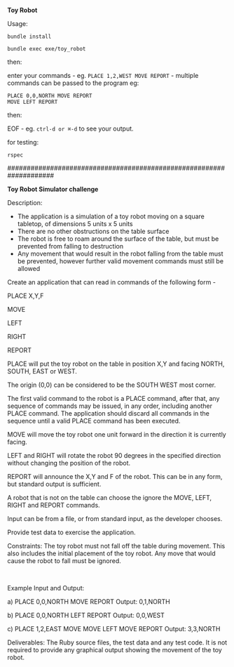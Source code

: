 
<strong>Toy Robot</strong>

Usage:

`bundle install`

`bundle exec exe/toy_robot`

then:

enter your commands - eg. `PLACE 1,2,WEST MOVE REPORT` - multiple commands can be passed to the program eg:

```
PLACE 0,0,NORTH MOVE REPORT
MOVE LEFT REPORT
```

then:

EOF - eg. `ctrl-d or ⌘-d` to see your output.

for testing:

`rspec`

####################################################################

<strong>Toy Robot Simulator challenge</strong>

Description:
<ul>
	<li>The application is a simulation of a toy robot moving on a square tabletop, of dimensions 5 units x 5 units</li>
	<li>There are no other obstructions on the table surface</li>
	<li>The robot is free to roam around the surface of the table, but must be prevented from falling to destruction</li>
	<li>Any movement that would result in the robot falling from the table must be prevented, however further valid movement commands must still be allowed</li>
</ul>
Create an application that can read in commands of the following form -

PLACE X,Y,F

MOVE

LEFT

RIGHT

REPORT

PLACE will put the toy robot on the table in position X,Y and facing NORTH, SOUTH, EAST or WEST.

The origin (0,0) can be considered to be the SOUTH WEST most corner.

The first valid command to the robot is a PLACE command, after that, any sequence of commands may be issued, in any order, including another PLACE command. The application should discard all commands in the sequence until a valid PLACE command has been executed.

MOVE will move the toy robot one unit forward in the direction it is currently facing.

LEFT and RIGHT will rotate the robot 90 degrees in the specified direction without changing the position of the robot.

REPORT will announce the X,Y and F of the robot. This can be in any form, but standard output is sufficient.

A robot that is not on the table can choose the ignore the MOVE, LEFT, RIGHT and REPORT commands.

Input can be from a file, or from standard input, as the developer chooses.

Provide test data to exercise the application.

Constraints: The toy robot must not fall off the table during movement. This also includes the initial placement of the toy robot. Any move that would cause the robot to fall must be ignored.

&nbsp;

Example Input and Output:

a) PLACE 0,0,NORTH
MOVE
REPORT Output: 0,1,NORTH

b) PLACE 0,0,NORTH
LEFT
REPORT
Output: 0,0,WEST

c) PLACE 1,2,EAST
MOVE
MOVE
LEFT
MOVE
REPORT
Output: 3,3,NORTH

Deliverables: The Ruby source files, the test data and any test code. It is not required to provide any graphical output showing the movement of the toy robot.

